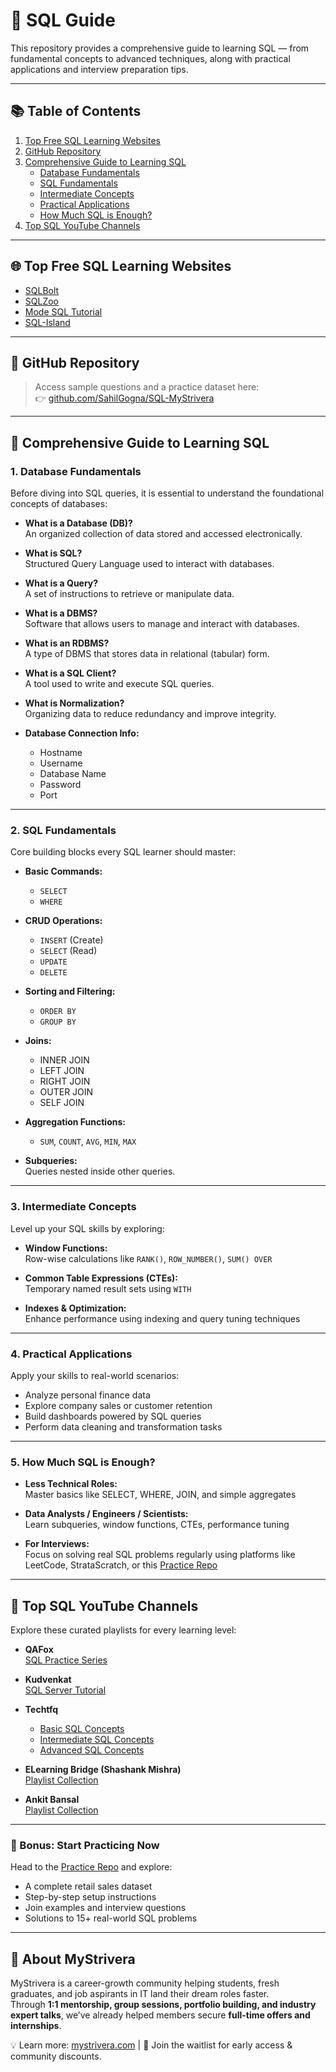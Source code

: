 # 🧠 SQL Guide

This repository provides a comprehensive guide to learning SQL — from fundamental concepts to advanced techniques, along with practical applications and interview preparation tips.

---

## 📚 Table of Contents

1. [Top Free SQL Learning Websites](#top-free-sql-learning-websites)
2. [GitHub Repository](#github-repository)
3. [Comprehensive Guide to Learning SQL](#comprehensive-guide-to-learning-sql)
   - [Database Fundamentals](#1-database-fundamentals)
   - [SQL Fundamentals](#2-sql-fundamentals)
   - [Intermediate Concepts](#3-intermediate-concepts)
   - [Practical Applications](#4-practical-applications)
   - [How Much SQL is Enough?](#5-how-much-sql-is-enough)
4. [Top SQL YouTube Channels](#top-sql-youtube-channels)

---

## 🌐 Top Free SQL Learning Websites

- [SQLBolt](https://sqlbolt.com/)
- [SQLZoo](https://sqlzoo.net/wiki/SELECT_basics)
- [Mode SQL Tutorial](https://mode.com/sql-tutorial)
- [SQL-Island](https://sql-island.informatik.uni-kl.de/#)

---

## 📂 GitHub Repository

> Access sample questions and a practice dataset here:  
👉 [github.com/SahilGogna/SQL-MyStrivera](https://github.com/SahilGogna/SQL-MyStrivera)

---

## 📘 Comprehensive Guide to Learning SQL

### 1. Database Fundamentals

Before diving into SQL queries, it is essential to understand the foundational concepts of databases:

- **What is a Database (DB)?**  
  An organized collection of data stored and accessed electronically.

- **What is SQL?**  
  Structured Query Language used to interact with databases.

- **What is a Query?**  
  A set of instructions to retrieve or manipulate data.

- **What is a DBMS?**  
  Software that allows users to manage and interact with databases.

- **What is an RDBMS?**  
  A type of DBMS that stores data in relational (tabular) form.

- **What is a SQL Client?**  
  A tool used to write and execute SQL queries.

- **What is Normalization?**  
  Organizing data to reduce redundancy and improve integrity.

- **Database Connection Info:**
  - Hostname
  - Username
  - Database Name
  - Password
  - Port

---

### 2. SQL Fundamentals

Core building blocks every SQL learner should master:

- **Basic Commands:**
  - `SELECT`
  - `WHERE`

- **CRUD Operations:**
  - `INSERT` (Create)
  - `SELECT` (Read)
  - `UPDATE`
  - `DELETE`

- **Sorting and Filtering:**
  - `ORDER BY`
  - `GROUP BY`

- **Joins:**
  - INNER JOIN
  - LEFT JOIN
  - RIGHT JOIN
  - OUTER JOIN
  - SELF JOIN

- **Aggregation Functions:**
  - `SUM`, `COUNT`, `AVG`, `MIN`, `MAX`

- **Subqueries:**  
  Queries nested inside other queries.

---

### 3. Intermediate Concepts

Level up your SQL skills by exploring:

- **Window Functions:**  
  Row-wise calculations like `RANK()`, `ROW_NUMBER()`, `SUM() OVER`

- **Common Table Expressions (CTEs):**  
  Temporary named result sets using `WITH`

- **Indexes & Optimization:**  
  Enhance performance using indexing and query tuning techniques

---

### 4. Practical Applications

Apply your skills to real-world scenarios:

- Analyze personal finance data
- Explore company sales or customer retention
- Build dashboards powered by SQL queries
- Perform data cleaning and transformation tasks

---

### 5. How Much SQL is Enough?

- **Less Technical Roles:**  
  Master basics like SELECT, WHERE, JOIN, and simple aggregates

- **Data Analysts / Engineers / Scientists:**  
  Learn subqueries, window functions, CTEs, performance tuning

- **For Interviews:**  
  Focus on solving real SQL problems regularly using platforms like LeetCode, StrataScratch, or this [Practice Repo](https://github.com/SahilGogna/SQL-MyStrivera)

---

## 🎥 Top SQL YouTube Channels

Explore these curated playlists for every learning level:

- **QAFox**  
  [SQL Practice Series](https://www.youtube.com/playlist?list=PLsjUcU8CQXGFFAhJI6qTA8owv3z9jBbpd)

- **Kudvenkat**  
  [SQL Server Tutorial](https://www.youtube.com/playlist?list=PL08903FB7ACA1C2FB)

- **Techtfq**
  - [Basic SQL Concepts](https://www.youtube.com/playlist?list=PLavw5C92dz9HQQ_COgGb7kf_1H8UWUBxO)
  - [Intermediate SQL Concepts](https://www.youtube.com/playlist?list=PLavw5C92dz9FD9XspliRM_HZM_jK7tkii)
  - [Advanced SQL Concepts](https://www.youtube.com/playlist?list=PLavw5C92dz9GbmgiW4TWVnxhjMFOIf0Q7)

- **ELearning Bridge (Shashank Mishra)**  
  [Playlist Collection](https://www.youtube.com/@shashank_mishra/playlists)

- **Ankit Bansal**  
  [Playlist Collection](https://www.youtube.com/@ankitbansal6/playlists)

---

### 🙌 Bonus: Start Practicing Now

Head to the [Practice Repo](https://github.com/SahilGogna/SQL-MyStrivera) and explore:

- A complete retail sales dataset
- Step-by-step setup instructions
- Join examples and interview questions
- Solutions to 15+ real-world SQL problems


---

## 🌟 About MyStrivera
MyStrivera is a career-growth community helping students, fresh graduates, and job aspirants in IT land their dream roles faster.  
Through **1:1 mentorship, group sessions, portfolio building, and industry expert talks**, we’ve already helped members secure **full-time offers and internships**.  

💡 Learn more: [mystrivera.com](https://mystrivera.com) | 📲 Join the waitlist for early access & community discounts.
